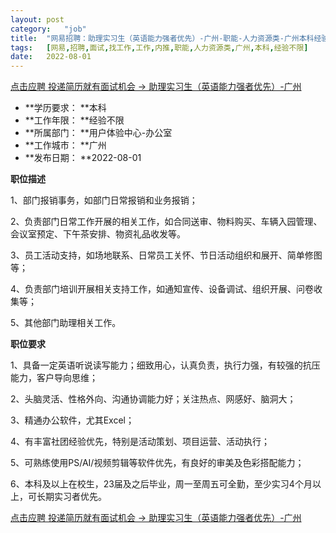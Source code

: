 ```yaml
---
layout:	post
category:	"job"
title:	"网易招聘：助理实习生（英语能力强者优先）-广州-职能-人力资源类-广州本科经验不限"
tags:	[网易,招聘,面试,找工作,工作,内推,职能,人力资源类,广州,本科,经验不限]
date:	2022-08-01
---
```


[点击应聘 投递简历就有面试机会 ->  助理实习生（英语能力强者优先）-广州](http://mobile.bole.netease.com/bole/boleDetail?id=41948&employeeId=346f03c3cda5f04c&key=all)



- **学历要求： **本科
- **工作年限： **经验不限
- **所属部门： **用户体验中心-办公室
- **工作城市： **广州
- **发布日期： **2022-08-01



**职位描述**

1、部门报销事务，如部门日常报销和业务报销；

2、负责部门日常工作开展的相关工作，如合同送审、物料购买、车辆入园管理、会议室预定、下午茶安排、物资礼品收发等。

3、员工活动支持，如场地联系、日常员工关怀、节日活动组织和展开、简单修图等；

4、负责部门培训开展相关支持工作，如通知宣传、设备调试、组织开展、问卷收集等；

5、其他部门助理相关工作。



**职位要求**

1、具备一定英语听说读写能力；细致用心，认真负责，执行力强，有较强的抗压能力，客户导向思维；

2、头脑灵活、性格外向、沟通协调能力好；关注热点、网感好、脑洞大；

3、精通办公软件，尤其Excel；

4、有丰富社团经验优先，特别是活动策划、项目运营、活动执行；

5、可熟练使用PS/AI/视频剪辑等软件优先，有良好的审美及色彩搭配能力；

6、本科及以上在校生，23届及之后毕业，周一至周五可全勤，至少实习4个月以上，可长期实习者优先。



[点击应聘 投递简历就有面试机会 ->  助理实习生（英语能力强者优先）-广州](http://mobile.bole.netease.com/bole/boleDetail?id=41948&employeeId=346f03c3cda5f04c&key=all)